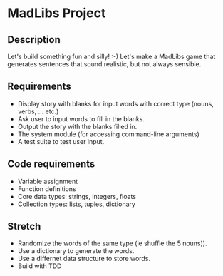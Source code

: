 # MadLibs Project

## Description
Let's build something fun and silly! :-) Let's make a MadLibs game that generates sentences that sound realistic, but not always sensible.

## Requirements
* Display story with blanks for input words with correct type (nouns, verbs, ... etc.)
* Ask user to input words to fill in the blanks. 
* Output the story with the blanks filled in.
* The system module (for accessing command-line arguments)
* A test suite to test user input.


## Code requirements
* Variable assignment
* Function definitions
* Core data types: strings, integers, floats
* Collection types: lists, tuples, dictionary


## Stretch
* Randomize the words of the same type (ie shuffle the 5 nouns)).
* Use a dictionary to generate the words.
* Use a differnet data structure to store words.
* Build with TDD


